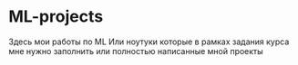 # ML-projects
Здесь мои  работы по ML
Или ноутуки которые в рамках задания курса мне нужно заполнить или полностью написанные мной проекты

